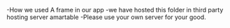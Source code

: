 -How we used A frame in our app
-we have hosted this folder in third party hosting server amartable
-Please use your own server for your good.
